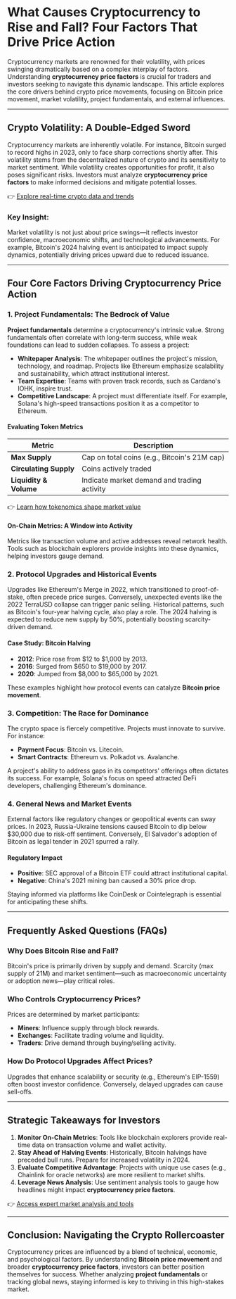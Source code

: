# What Causes Cryptocurrency to Rise and Fall? Four Factors That Drive Price Action

Cryptocurrency markets are renowned for their volatility, with prices swinging dramatically based on a complex interplay of factors. Understanding **cryptocurrency price factors** is crucial for traders and investors seeking to navigate this dynamic landscape. This article explores the core drivers behind crypto price movements, focusing on Bitcoin price movement, market volatility, project fundamentals, and external influences.

---

## Crypto Volatility: A Double-Edged Sword

Cryptocurrency markets are inherently volatile. For instance, Bitcoin surged to record highs in 2023, only to face sharp corrections shortly after. This volatility stems from the decentralized nature of crypto and its sensitivity to market sentiment. While volatility creates opportunities for profit, it also poses significant risks. Investors must analyze **cryptocurrency price factors** to make informed decisions and mitigate potential losses.

👉 [Explore real-time crypto data and trends](https://bit.ly/okx-bonus)

### Key Insight:
Market volatility is not just about price swings—it reflects investor confidence, macroeconomic shifts, and technological advancements. For example, Bitcoin's 2024 halving event is anticipated to impact supply dynamics, potentially driving prices upward due to reduced issuance.

---

## Four Core Factors Driving Cryptocurrency Price Action

### 1. Project Fundamentals: The Bedrock of Value

**Project fundamentals** determine a cryptocurrency's intrinsic value. Strong fundamentals often correlate with long-term success, while weak foundations can lead to sudden collapses. To assess a project:

- **Whitepaper Analysis**: The whitepaper outlines the project's mission, technology, and roadmap. Projects like Ethereum emphasize scalability and sustainability, which attract institutional interest.
- **Team Expertise**: Teams with proven track records, such as Cardano's IOHK, inspire trust.
- **Competitive Landscape**: A project must differentiate itself. For example, Solana's high-speed transactions position it as a competitor to Ethereum.

#### Evaluating Token Metrics

| Metric               | Description                                  |
|----------------------|----------------------------------------------|
| **Max Supply**       | Cap on total coins (e.g., Bitcoin's 21M cap) |
| **Circulating Supply** | Coins actively traded                        |
| **Liquidity & Volume** | Indicate market demand and trading activity |

👉 [Learn how tokenomics shape market value](https://bit.ly/okx-bonus)

#### On-Chain Metrics: A Window into Activity

Metrics like transaction volume and active addresses reveal network health. Tools such as blockchain explorers provide insights into these dynamics, helping investors gauge demand.

### 2. Protocol Upgrades and Historical Events

Upgrades like Ethereum's Merge in 2022, which transitioned to proof-of-stake, often precede price surges. Conversely, unexpected events like the 2022 TerraUSD collapse can trigger panic selling. Historical patterns, such as Bitcoin's four-year halving cycle, also play a role. The 2024 halving is expected to reduce new supply by 50%, potentially boosting scarcity-driven demand.

#### Case Study: Bitcoin Halving
- **2012**: Price rose from $12 to $1,000 by 2013.
- **2016**: Surged from $650 to $19,000 by 2017.
- **2020**: Jumped from $8,000 to $65,000 by 2021.

These examples highlight how protocol events can catalyze **Bitcoin price movement**.

### 3. Competition: The Race for Dominance

The crypto space is fiercely competitive. Projects must innovate to survive. For instance:
- **Payment Focus**: Bitcoin vs. Litecoin.
- **Smart Contracts**: Ethereum vs. Polkadot vs. Avalanche.

A project's ability to address gaps in its competitors' offerings often dictates its success. For example, Solana's focus on speed attracted DeFi developers, challenging Ethereum's dominance.

### 4. General News and Market Events

External factors like regulatory changes or geopolitical events can sway prices. In 2023, Russia-Ukraine tensions caused Bitcoin to dip below $30,000 due to risk-off sentiment. Conversely, El Salvador's adoption of Bitcoin as legal tender in 2021 spurred a rally.

#### Regulatory Impact
- **Positive**: SEC approval of a Bitcoin ETF could attract institutional capital.
- **Negative**: China's 2021 mining ban caused a 30% price drop.

Staying informed via platforms like CoinDesk or Cointelegraph is essential for anticipating these shifts.

---

## Frequently Asked Questions (FAQs)

### Why Does Bitcoin Rise and Fall?
Bitcoin's price is primarily driven by supply and demand. Scarcity (max supply of 21M) and market sentiment—such as macroeconomic uncertainty or adoption news—play critical roles.

### Who Controls Cryptocurrency Prices?
Prices are determined by market participants:
- **Miners**: Influence supply through block rewards.
- **Exchanges**: Facilitate trading volume and liquidity.
- **Traders**: Drive demand through buying/selling activity.

### How Do Protocol Upgrades Affect Prices?
Upgrades that enhance scalability or security (e.g., Ethereum's EIP-1559) often boost investor confidence. Conversely, delayed upgrades can cause sell-offs.

---

## Strategic Takeaways for Investors

1. **Monitor On-Chain Metrics**: Tools like blockchain explorers provide real-time data on transaction volume and wallet activity.
2. **Stay Ahead of Halving Events**: Historically, Bitcoin halvings have preceded bull runs. Prepare for increased volatility in 2024.
3. **Evaluate Competitive Advantage**: Projects with unique use cases (e.g., Chainlink for oracle networks) are more resilient to market shifts.
4. **Leverage News Analysis**: Use sentiment analysis tools to gauge how headlines might impact **cryptocurrency price factors**.

👉 [Access expert market analysis and tools](https://bit.ly/okx-bonus)

---

## Conclusion: Navigating the Crypto Rollercoaster

Cryptocurrency prices are influenced by a blend of technical, economic, and psychological factors. By understanding **Bitcoin price movement** and broader **cryptocurrency price factors**, investors can better position themselves for success. Whether analyzing **project fundamentals** or tracking global news, staying informed is key to thriving in this high-stakes market.
